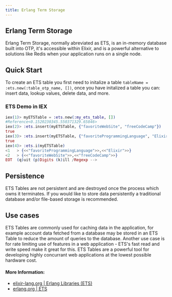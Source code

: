 ```yaml
---
title: Erlang Term Storage
---
```

## Erlang Term Storage

Erlang Term Storage, normally abreviated as ETS, is an in-memory database built into OTP, it's accessible within Elixir, and is a powerful alternative to solutions like Redis when your application runs on a single node.

## Quick Start
To create an ETS table you first need to initalize a table `tableName = :ets.new(:table_otp_name, [])`, once you have initalized a table you can: insert data, lookup values, delete data, and more.

### ETS Demo in IEX
```elixir
iex(1)> myETSTable = :ets.new(:my_ets_table, [])
#Reference<0.1520230345.550371329.65846>
iex(2)> :ets.insert(myETSTable, {"favoriteWebSite", "freeCodeCamp"})
true
iex(3)> :ets.insert(myETSTable, {"favoriteProgrammingLanguage", "Elixir"})
true
iex(4)> :ets.i(myETSTable)
<1   > {<<"favoriteProgrammingLanguage">>,<<"Elixir">>}
<2   > {<<"favoriteWebSite">>,<<"freeCodeCamp">>}
EOT  (q)uit (p)Digits (k)ill /Regexp -->
```

## Persistence
ETS Tables are not persistent and are destroyed once the process which owns it terminates. If you would like to store data persistently a traditional database and/or file-based storage is recommended.

## Use cases
ETS Tables are commonly used for caching data in the application, for example account data fetched from a database may be stored in an ETS Table to reduce the amount of queries to the database. Another use case is for rate limiting use of features in a web application - ETS's fast read and write speed make it great for this. ETS Tables are a powerful tool for developing highly concurrant web applications at the lowest possible hardware cost.

#### More Information:
* [elixir-lang.org | Erlang Libraries (ETS)](https://elixir-lang.org/getting-started/erlang-libraries.html#erlang-term-storage)
* [erlang.org | ETS](http://erlang.org/doc/man/ets.html)
